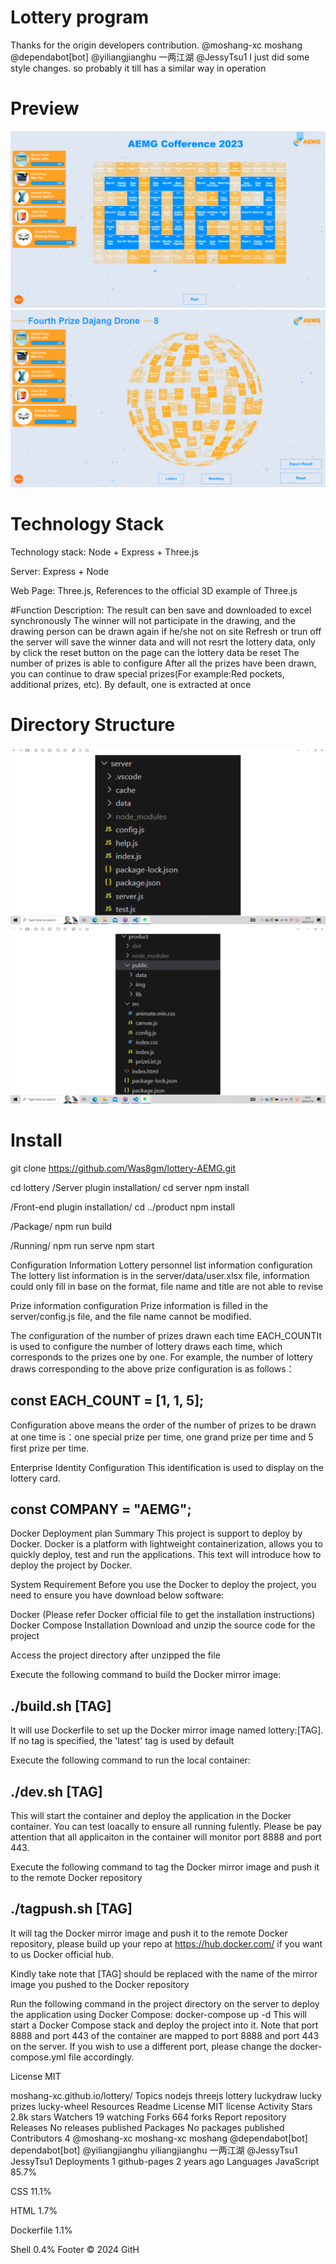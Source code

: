 # Lottery program
Thanks for the origin developers contribution.
@moshang-xc moshang 
@dependabot[bot]
@yiliangjianghu 一两江湖
@JessyTsu1
I just did some style changes.
so  probably it till has a similar way in operation
# Preview
![image](https://github.com/Was8gm/lottery-AEMG/blob/main/README_img/Page.png)
![image](https://github.com/Was8gm/lottery-AEMG/blob/main/README_img/Page2.png)
# Technology Stack
Technology stack: Node + Express + Three.js

Server: Express + Node

Web Page: Three.js, References to the official 3D example of Three.js

#Function Description:
The result can ben save and downloaded to excel synchronously
The winner will not participate in the drawing, and the drawing person can be drawn again if he/she not on site
Refresh or trun off the server will save the winner data and will not resrt the lottery data, only by click the reset button on the page can the lottery data be reset
The number of prizes is able to configure
After all the prizes have been drawn, you can continue to draw special prizes(For example:Red pockets, additional prizes, etc). By default, one is extracted at once


# Directory Structure
![image](https://github.com/Was8gm/lottery-AEMG/blob/main/README_img/Structure_1.png)
![image](https://github.com/Was8gm/lottery-AEMG/blob/main/README_img/Structure_2.png)
# Install
git clone https://github.com/Was8gm/lottery-AEMG.git

cd lottery
/Server plugin installation/
cd server
npm install

/Front-end plugin installation/
cd ../product
npm install

/Package/
npm run build

/Running/
npm run serve
npm start

Configuration Information
Lottery personnel list information configuration
The lottery list information is in the server/data/user.xlsx file, information could only fill in base on the format, file name and title are not able to revise

Prize information configuration
Prize information is filled in the server/config.js file, and the file name cannot be modified.

The configuration of the number of prizes drawn each time
EACH_COUNTIt is used to configure the number of lottery draws each time, which corresponds to the prizes one by one. For example, the number of lottery draws corresponding to the above prize configuration is as follows：

const EACH_COUNT = [1, 1, 5];
----------------------------------------------------------------------------------------------------------------------------------------------------------------------------------------
Configuration above means the order of the number of prizes to be drawn at one time is：one special prize per time, one grand prize per time and 5 first prize per time.

Enterprise Identity Configuration
This identification is used to display on the lottery card.

const COMPANY = "AEMG";
----------------------------------------------------------------------------------------------------------------------------------------------------------------------------------------
Docker Deployment plan
Summary
This project is support to deploy by Docker. Docker is a platform with lightweight containerization, allows you to quickly deploy, test and run the applications. This text will introduce how to deploy the project by Docker.

System Requirement
Before you use the Docker to deploy the project, you need to ensure you have download below software:

Docker (Please refer Docker official file to get the installation instructions)
Docker Compose
Installation
Download and unzip the source code for the project

Access the project directory after unzipped the file

Execute the following command to build the Docker mirror image:

./build.sh [TAG]
----------------------------------------------------------------------------------------------------------------------------------------------------------------------------------------
It will use Dockerfile to set up the Docker mirror image named lottery:[TAG]. If no tag is specified, the 'latest' tag is used by default

Execute the following command to run the local container:

./dev.sh [TAG]
----------------------------------------------------------------------------------------------------------------------------------------------------------------------------------------
This will start the container and deploy the application in the Docker container. You can test loacally to ensure all running fulently.
Please be pay attention that all applicaiton in the container will monitor port 8888 and port 443.

Execute the following command to tag the Docker mirror image and push it to the remote Docker repository

./tagpush.sh [TAG]
----------------------------------------------------------------------------------------------------------------------------------------------------------------------------------------
It will tag the Docker mirror image and push it to the remote Docker repository, please build up your repo at https://hub.docker.com/ if you want to us Docker official hub.


Kindly take note that [TAG] should be replaced with the name of the mirror image you pushed to the Docker repository

Run the following command in the project directory on the server to deploy the application using Docker Compose:
docker-compose up -d
This will start a Docker Compose stack and deploy the project into it. Note that port 8888 and port 443 of the container are mapped to port 8888 and port 443 on the server. If you wish to use a different port, please change the docker-compose.yml file accordingly.

License
MIT


moshang-xc.github.io/lottery/
Topics
nodejs threejs lottery luckydraw lucky prizes lucky-wheel
Resources
 Readme
License
 MIT license
 Activity
Stars
 2.8k stars
Watchers
 19 watching
Forks
 664 forks
Report repository
Releases
No releases published
Packages
No packages published
Contributors
4
@moshang-xc
moshang-xc moshang
@dependabot[bot]
dependabot[bot]
@yiliangjianghu
yiliangjianghu 一两江湖
@JessyTsu1
JessyTsu1
Deployments
1
 github-pages 2 years ago
Languages
JavaScript
85.7%
 
CSS
11.1%
 
HTML
1.7%
 
Dockerfile
1.1%
 
Shell
0.4%
Footer
© 2024 GitH
